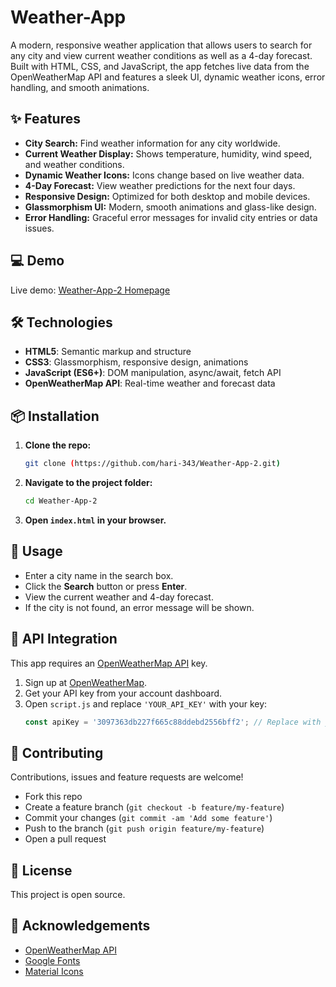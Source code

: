 # Weather-App

A modern, responsive weather application that allows users to search for any city and view current weather conditions as well as a 4-day forecast. Built with HTML, CSS, and JavaScript, the app fetches live data from the OpenWeatherMap API and features a sleek UI, dynamic weather icons, error handling, and smooth animations.

## :sparkles: Features

- **City Search:** Find weather information for any city worldwide.
- **Current Weather Display:** Shows temperature, humidity, wind speed, and weather conditions.
- **Dynamic Weather Icons:** Icons change based on live weather data.
- **4-Day Forecast:** View weather predictions for the next four days.
- **Responsive Design:** Optimized for both desktop and mobile devices.
- **Glassmorphism UI:** Modern, smooth animations and glass-like design.
- **Error Handling:** Graceful error messages for invalid city entries or data issues.

## :computer: Demo

Live demo: [Weather-App-2 Homepage](https://hari-343.github.io/Weather-App-2/)

## :hammer_and_wrench: Technologies

- **HTML5**: Semantic markup and structure
- **CSS3**: Glassmorphism, responsive design, animations
- **JavaScript (ES6+)**: DOM manipulation, async/await, fetch API
- **OpenWeatherMap API**: Real-time weather and forecast data

## :package: Installation

1. **Clone the repo:**
    ```bash
    git clone (https://github.com/hari-343/Weather-App-2.git)
    ```
2. **Navigate to the project folder:**
    ```bash
    cd Weather-App-2
    ```
3. **Open `index.html` in your browser.**

## :rocket: Usage

- Enter a city name in the search box.
- Click the **Search** button or press **Enter**.
- View the current weather and 4-day forecast.
- If the city is not found, an error message will be shown.

## :key: API Integration

This app requires an [OpenWeatherMap API](https://openweathermap.org/api) key.

1. Sign up at [OpenWeatherMap](https://home.openweathermap.org/users/sign_up).
2. Get your API key from your account dashboard.
3. Open `script.js` and replace `'YOUR_API_KEY'` with your key:
    ```javascript
    const apiKey = '3097363db227f665c88ddebd2556bff2'; // Replace with your actual API key
    ```

## :handshake: Contributing

Contributions, issues and feature requests are welcome!  
- Fork this repo
- Create a feature branch (`git checkout -b feature/my-feature`)
- Commit your changes (`git commit -am 'Add some feature'`)
- Push to the branch (`git push origin feature/my-feature`)
- Open a pull request

## :page_facing_up: License

This project is open source. 

## :tada: Acknowledgements

- [OpenWeatherMap API](https://openweathermap.org/)
- [Google Fonts](https://fonts.google.com/)
- [Material Icons](https://fonts.google.com/icons)
